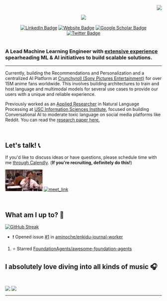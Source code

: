 <!-- Viewer Counter -->
<img align="right" src="https://komarev.com/ghpvc/?username=darpan-jain&style=plastic&color=green&label=Curious+Views">
<!-- END Viewer Counter -->

<br> 

<!-- Intro Banner and Badges Section -->
<div id="intro-and-badges" align="center">
<p><a href="https://git.io/typing-svg"><img src="https://readme-typing-svg.herokuapp.com?font=Fira+Code&weight=700&size=23&duration=3000&pause=2000&background=EF6DFF00&color=98CCF7&width=550&height=70&lines=Hi!+%F0%9F%91%8B+Welcome+to+my+virtual+office!+%F0%9F%92%BB"></a></p>
  <a href="https://www.linkedin.com/in/darpann-jain/"><img src="https://img.shields.io/badge/LinkedIn-blue?style=for-the-badge&logo=linkedin&logoColor=white" alt="LinkedIn Badge"/></a>
  <a href="https://darpanjain.com/"><img src="https://img.shields.io/badge/website-000000?style=for-the-badge&logo=About.me" alt="Website Badge"/></a>
  <a href="https://scholar.google.com/citations?user=U5jJRi8AAAAJ"><img src="https://img.shields.io/badge/Google_Scholar-blue?style=for-the-badge&logo=google-scholar&logoColor=white" alt="Google Scholar Badge"/></a>
  <a href="https://twitter.com/FunnyFriedDerp"><img src="https://img.shields.io/badge/Twitter-black?style=for-the-badge&logo=twitter&logoColor=white" alt="Twitter Badge"/></a>
</div>
<!-- END Intro Banner and Badges Section -->

<br>

<!-- Intro Section -->
### A Lead Machine Learning Engineer with [extensive experience](https://darpanjain.com/) spearheading ML & AI initiatives to build scalable solutions.
---

Currently, building the Recommendations and Personalization and a centralized AI Platform at [Crunchyroll (Sony Pictures Entertainment)](https://darpanjain.com/#work-section) for over 15M anime fans worldwide. This involves building architectures to train and host language and multimodal models for several use cases to provide our users with a unique and reliable experience.

Previously worked as an [Applied Researcher](https://www.isi.edu/directory/darpanja/) in Natural Language Processing at [USC Information Sciences Institute](https://www.isi.edu), focused on building Conversational AI to moderate toxic language on social media platforms like Reddit. You can read the [research paper here.](https://arxiv.org/pdf/2311.10781)
<!-- END Intro Section -->

<!-- Flashing horizontal line -->
<!-- <img src="https://user-images.githubusercontent.com/73097560/115834477-dbab4500-a447-11eb-908a-139a6edaec5c.gif"> -->

<br>

<!-- Contact Section -->
## Let's talk! 📞
If you'd like to discuss ideas or have questions, please schedule time with me [through Calendly](https://calendly.com/darpanjain). (**If you're recruiting, definitely do this!**)

<a href="https://calendly.com/darpanjain" target="_blank"><img src="https://github.com/darpan-jain/darpan-jain/blob/master/assets/dwight-phone.gif" width ="120" height="69"></a> <a href="https://calendly.com/darpanjain" target="_blank"><img width="500" height="72" alt="meet_link" src="https://user-images.githubusercontent.com/15426564/144297439-f530f383-e73e-41e0-9914-a9b7d3f432e5.png"></a>

<br>

<!-- END Contact Section -->

<!-- Github stats Section -->
## What am I up to? 🤔
[![GitHub Streak](https://streak-stats.demolab.com?user=darpan-jain&theme=dark&hide_border=true&card_width=550)](https://git.io/streak-stats)
<!-- END Github stats Section -->

<!--START_SECTION:activity-->
- ❗ Opened issue [#1](https://github.com/aminoche/enkidu-journal-worker/issues/1) in [aminoche/enkidu-journal-worker](https://github.com/aminoche/enkidu-journal-worker)
<!--END_SECTION:activity-->

<!--RECENT_ACTIVITY:start-->
1. ⭐ Starred [FoundationAgents/awesome-foundation-agents](https://github.com/FoundationAgents/awesome-foundation-agents)<br>
<!--RECENT_ACTIVITY:end-->

<!--- <br>
### Watch my commit chart being consumed!
<p align = "left">
	<img src = "https://github.com/darpan-jain/darpan-jain/blob/output/github-contribution-grid-snake.svg?" alt = "Snake Game"/>
</p> 

<br> -->

<!-- Spotify Section -->
## I absolutely love diving into all kinds of music 🎧
<br>
<a href="https://open.spotify.com/user/darpan_jain"><img src="https://spotify-recently-played-readme.vercel.app/api?user=darpan_jain&count=3&unique=true&width=450" align="middle"></img></a>
<a href="https://open.spotify.com/user/darpan_jain"><img src="https://spotify-github-profile.kittinanx.com/api/view?uid=darpan_jain&cover_image=true&theme=novatorem&show_offline=false&background_color=121212&interchange=false&bar_color=53b14f&bar_color_cover=false)](https://github.com/kittinan/spotify-github-profile" align="middle"></img>
<!-- END Spotify Section -->

---
